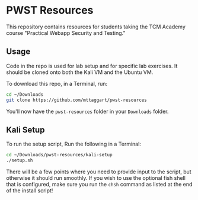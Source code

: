 # PWST Resources

This repository contains resources for students taking the TCM Academy course "Practical Webapp Security and Testing." 

## Usage

Code in the repo is used for lab setup and for specific lab exercises. It should be cloned onto both the Kali VM and the Ubuntu VM.

To download this repo, in a Terminal, run:

```bash
cd ~/Downloads
git clone https://github.com/mttaggart/pwst-resources
```

You'll now have the `pwst-resources` folder in your `Downloads` folder.

## Kali Setup

To run the setup script, Run the following in a Terminal:

```bash
cd ~/Downloads/pwst-resources/kali-setup
./setup.sh
```

There will be a few points where you need to provide input to the script, but otherwise it should run smoothly. If you wish to use the optional fish shell that is configured, make sure you run the `chsh` command as listed at the end of the install script!

